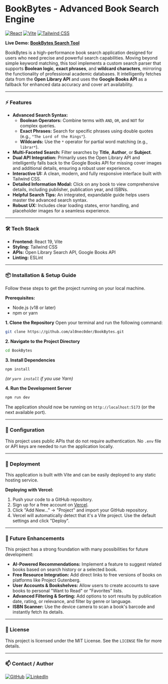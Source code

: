 # BookBytes - Advanced Book Search Engine

[![React](https://img.shields.io/badge/React-20232A?style=for-the-badge&logo=react&logoColor=61DAFB)](https://react.dev/)
[![Vite](https://img.shields.io/badge/Vite-646CFF?style=for-the-badge&logo=vite&logoColor=white)](https://vitejs.dev/)
[![Tailwind CSS](https://img.shields.io/badge/Tailwind_CSS-06B6D4?style=for-the-badge&logo=tailwindcss&logoColor=white)](https://tailwindcss.com/)




**Live Demo:** [**BookBytes Search Tool**](https://bookbytes-search.vercel.app/)

BookBytes is a high-performance book search application designed for users who need precise and powerful search capabilities. Moving beyond simple keyword matching, this tool implements a custom search parser that supports **Boolean logic**, **exact phrases**, and **wildcard characters**, mirroring the functionality of professional academic databases. It intelligently fetches data from the **Open Library API** and uses the **Google Books API** as a fallback for enhanced data accuracy and cover art availability.

---

### ⚡ Features

-   **Advanced Search Syntax:**
    -   **Boolean Operators:** Combine terms with `AND`, `OR`, and `NOT` for complex queries.
    -   **Exact Phrases:** Search for specific phrases using double quotes (e.g., `"The Lord of the Rings"`).
    -   **Wildcards:** Use the `*` operator for partial word matching (e.g., `librar*`).
-   **Multi-Faceted Search:** Filter searches by **Title**, **Author**, or **Subject**.
-   **Dual API Integration:** Primarily uses the Open Library API and intelligently falls back to the Google Books API for missing cover images and additional details, ensuring a robust user experience.
-   **Interactive UI:** A clean, modern, and fully responsive interface built with Tailwind CSS.
-   **Detailed Information Modal:** Click on any book to view comprehensive details, including publisher, publication year, and ISBNs.
-   **Helpful Search Tips:** An integrated, expandable guide helps users master the advanced search syntax.
-   **Robust UX:** Includes clear loading states, error handling, and placeholder images for a seamless experience.

---

### 🛠️ Tech Stack

-   **Frontend:** React 19, Vite
-   **Styling:** Tailwind CSS
-   **APIs:** Open Library Search API, Google Books API
-   **Linting:** ESLint

---

### 📦 Installation & Setup Guide

Follow these steps to get the project running on your local machine.

**Prerequisites:**
* Node.js (v18 or later)
* npm or yarn

**1. Clone the Repository**
Open your terminal and run the following command:
```bash
git clone https://github.com/al0nec0der/BookBytes.git
````

**2. Navigate to the Project Directory**

```bash
cd BookBytes
```

**3. Install Dependencies**

```bash
npm install
```

*(or `yarn install` if you use Yarn)*

**4. Run the Development Server**

```bash
npm run dev
```

The application should now be running on `http://localhost:5173` (or the next available port).

-----

### 🔧 Configuration

This project uses public APIs that do not require authentication. No `.env` file or API keys are needed to run the application locally.

-----

### 🚀 Deployment

This application is built with Vite and can be easily deployed to any static hosting service.

**Deploying with Vercel:**

1.  Push your code to a GitHub repository.
2.  Sign up for a free account on [Vercel](https://vercel.com/).
3.  Click "Add New..." -\> "Project" and import your GitHub repository.
4.  Vercel will automatically detect that it's a Vite project. Use the default settings and click "Deploy".

-----

### 🌱 Future Enhancements

This project has a strong foundation with many possibilities for future development:

  - **AI-Powered Recommendations:** Implement a feature to suggest related books based on search history or a selected book.
  - **Free Resource Integration:** Add direct links to free versions of books on platforms like Project Gutenberg.
  - **User Accounts & Bookshelves:** Allow users to create accounts to save books to personal "Want to Read" or "Favorites" lists.
  - **Advanced Filtering & Sorting:** Add options to sort results by publication date, rating, or relevance, and filter by genre or language.
  - **ISBN Scanner:** Use the device camera to scan a book's barcode and instantly fetch its details.

-----

### 📄 License

This project is licensed under the MIT License. See the `LICENSE` file for more details.

-----

### 📫 Contact / Author

[![GitHub](https://img.shields.io/badge/GitHub-181717?style=for-the-badge&logo=github&logoColor=white)](https://github.com/al0nec0der)
[![LinkedIn](https://img.shields.io/badge/LinkedIn-0A66C2?style=for-the-badge&logo=linkedin&logoColor=white)](https://linkedin.com/in/codewithteja)
